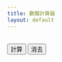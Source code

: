 ```yaml
---
title: 數獨計算器
layout: default
---
```


<script type="text/javascript" src="./solver.js"></script>

<table>
    <script><!--
        for(i = 0; i < 9; i++){
            document.write("<tr>")
            for(j = 0; j < 9; j++){
                document.write(`\
                <td>\
                <select id=\"p${i}${j}\">\
                    <option value=\"n\"></option>\
                    <option value=\"1\">1</option>\
                    <option value=\"2\">2</option>\
                    <option value=\"3\">3</option>\
                    <option value=\"4\">4</option>\
                    <option value=\"5\">5</option>\
                    <option value=\"6\">6</option>\
                    <option value=\"7\">7</option>\
                    <option value=\"8\">8</option>\
                    <option value=\"9\">9</option>\
                </select>
                </td>`);
            }
            document.write("</tr>")
        }
    --></script>
</table>

<p>
    <div class="btn">
        <button id="run">計算</button>
        <button id="clear">消去</button>
    </div>
</p>

<style><!--
select{
    background: transparent;
    border: none;
    height: 48px;
    width: 48px;
    border-radius: 0px;
}
td{
    padding: 0 !important;
}
--></style>